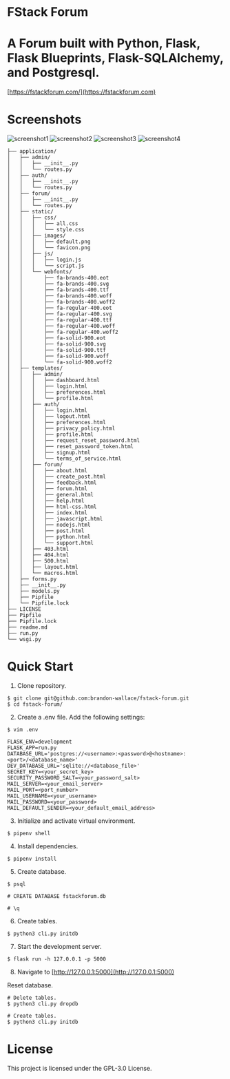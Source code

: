 # FStack Forum

# A Forum built with Python, Flask, Flask Blueprints, Flask-SQLAlchemy, and Postgresql.

[https://fstackforum.com/](https://fstackforum.com)

# Screenshots

![screenshot1](application/static/images/screenshot1.png)
![screenshot2](application/static/images/screenshot2.png)
![screenshot3](application/static/images/screenshot3_dark.png)
![screenshot4](application/static/images/screenshot4.png)

```
├── application/
│   ├── admin/
│   │   ├── __init__.py
│   │   └── routes.py
│   ├── auth/
│   │   ├── __init__.py
│   │   └── routes.py
│   ├── forum/
│   │   ├── __init__.py
│   │   └── routes.py
│   ├── static/
│   │   ├── css/
│   │   │   ├── all.css
│   │   │   └── style.css
│   │   ├── images/
│   │   │   ├── default.png
│   │   │   └── favicon.png
│   │   ├── js/
│   │   │   ├── login.js
│   │   │   └── script.js
│   │   └── webfonts/
│   │       ├── fa-brands-400.eot
│   │       ├── fa-brands-400.svg
│   │       ├── fa-brands-400.ttf
│   │       ├── fa-brands-400.woff
│   │       ├── fa-brands-400.woff2
│   │       ├── fa-regular-400.eot
│   │       ├── fa-regular-400.svg
│   │       ├── fa-regular-400.ttf
│   │       ├── fa-regular-400.woff
│   │       ├── fa-regular-400.woff2
│   │       ├── fa-solid-900.eot
│   │       ├── fa-solid-900.svg
│   │       ├── fa-solid-900.ttf
│   │       ├── fa-solid-900.woff
│   │       └── fa-solid-900.woff2
│   ├── templates/
│   │   ├── admin/
│   │   │   ├── dashboard.html
│   │   │   ├── login.html
│   │   │   ├── preferences.html
│   │   │   └── profile.html
│   │   ├── auth/
│   │   │   ├── login.html
│   │   │   ├── logout.html
│   │   │   ├── preferences.html
│   │   │   ├── privacy_policy.html
│   │   │   ├── profile.html
│   │   │   ├── request_reset_password.html
│   │   │   ├── reset_password_token.html
│   │   │   ├── signup.html
│   │   │   └── terms_of_service.html
│   │   ├── forum/
│   │   │   ├── about.html
│   │   │   ├── create_post.html
│   │   │   ├── feedback.html
│   │   │   ├── forum.html
│   │   │   ├── general.html
│   │   │   ├── help.html
│   │   │   ├── html-css.html
│   │   │   ├── index.html
│   │   │   ├── javascript.html
│   │   │   ├── nodejs.html
│   │   │   ├── post.html
│   │   │   ├── python.html
│   │   │   └── support.html
│   │   ├── 403.html
│   │   ├── 404.html
│   │   ├── 500.html
│   │   ├── layout.html
│   │   └── macros.html
│   ├── forms.py
│   ├── __init__.py
│   ├── models.py
│   ├── Pipfile
│   └── Pipfile.lock
├── LICENSE
├── Pipfile
├── Pipfile.lock
├── readme.md
├── run.py
└── wsgi.py
```

# Quick Start

1) Clone repository.
```
$ git clone git@github.com:brandon-wallace/fstack-forum.git
$ cd fstack-forum/
```

2) Create a .env file. Add the following settings:
```
$ vim .env

FLASK_ENV=development
FLASK_APP=run.py
DATABASE_URL='postgres://<username>:<password>@<hostname>:<port>/<database_name>'
DEV_DATABASE_URL='sqlite://<database_file>'
SECRET_KEY=<your_secret_key>
SECURITY_PASSWORD_SALT=<your_password_salt>
MAIL_SERVER=<your_email_server>
MAIL_PORT=<port_number>
MAIL_USERNAME=<your_username>
MAIL_PASSWORD=<your_password>
MAIL_DEFAULT_SENDER=<your_default_email_address>
```

3) Initialize and activate virtual environment.
```
$ pipenv shell
```

4) Install dependencies.
```
$ pipenv install
```

5) Create database.
```
$ psql

# CREATE DATABASE fstackforum.db

# \q
```

6) Create tables.
```
$ python3 cli.py initdb

```

7) Start the development server.
```
$ flask run -h 127.0.0.1 -p 5000
```

8) Navigate to [http://127.0.0.1:5000](http://127.0.0.1:5000)


Reset database.
```
# Delete tables.
$ python3 cli.py dropdb

# Create tables.
$ python3 cli.py initdb

```

# License

This project is licensed under the GPL-3.0 License.
